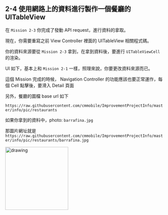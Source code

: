 ## 2-4 使用網路上的資料進行製作一個餐廳的 UITableView

在 `Mission 2-3` 你完成了發動 API request，進行資料的拿取。

現在，你需要重寫之前 View Controller 裡面的 UITableView 相關程式碼。

你的資料來源要從 `Mission 2-3` 拿到，在拿到資料後，要進行 `UITableViewCell` 的渲染。

UI 如下，基本上和 `Mission 2-1` 一樣，照理來說，你要更改資料來源而已。

這個 Mission 完成的時候， Navigation Controller 的功能應該也要正常運作，每個 Cell 點擊後，要滑入 Detail 頁面

另外，餐廳的圖檔 base url 如下

`https://raw.githubusercontent.com/cmmobile/ImprovementProjectInfo/master/info/pic/restaurants`

如果你拿到的資料中，photo: `barrafina.jpg`

那圖片網址就是 `https://raw.githubusercontent.com/cmmobile/ImprovementProjectInfo/master/info/pic/restaurants/barrafina.jpg`

<img src="./resources/tableView_2_1_1.png" alt="drawing" width="200"/>